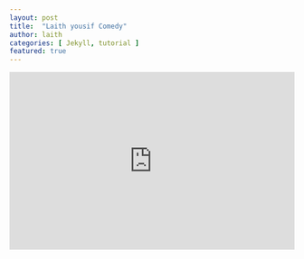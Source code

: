 ```yaml
---
layout: post
title:  "Laith yousif Comedy"
author: laith
categories: [ Jekyll, tutorial ]
featured: true
---
```



<p><iframe style="width:100%;" height="315" src="https://www.youtube.com/embed/Dggo_fIWfAc?rel=0&amp;showinfo=0" frameborder="0" allowfullscreen></iframe></p>